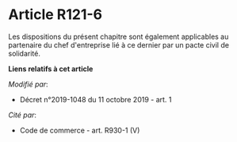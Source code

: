 # Article R121-6

Les dispositions du présent chapitre sont également applicables au partenaire du chef d'entreprise lié à ce dernier par un
pacte civil de solidarité.

**Liens relatifs à cet article**

_Modifié par_:

  - Décret n°2019-1048 du 11 octobre 2019 - art. 1

_Cité par_:

  - Code de commerce - art. R930-1 (V)
